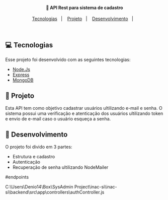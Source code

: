 <h4 align="center">
  💾 API Rest para sistema de cadastro
</h4>

<p align="center">
  <a href="#r">Tecnologias</a>&nbsp;&nbsp;&nbsp;|&nbsp;&nbsp;&nbsp;
  <a href="#-projeto">Projeto</a>&nbsp;&nbsp;&nbsp;|&nbsp;&nbsp;&nbsp;
  <a href="#-layout">Desenvolvimento</a>&nbsp;&nbsp;&nbsp;|&nbsp;&nbsp;&nbsp;
</p>

<br>

## 💻 Tecnologias

Esse projeto foi desenvolvido com as seguintes tecnologias:

- [Node.Js](https://nodejs.org/en/)
- [Express](https://expressjs.com/pt-br/)
- [MongoDB](hhttps://www.mongodb.com/)

## 📝 Projeto

Esta API tem como objetivo cadastrar usuários ultilizando e-mail e senha. O sistema possui uma verificação e atenticação dos usuários ultilizando token e envio de e-mail caso o usuário esqueça a senha.

## 🔖 Desenvolvimento

O projeto foi divido em 3 partes: 

- Estrutura e cadastro
- Autenticação
- Recuperação de senha ultilizando NodeMailer


#endpoints 

C:\Users\Denio14\Box\SysAdmin Project\inac-si\inac-si\backend\src\app\controllers\authController.js